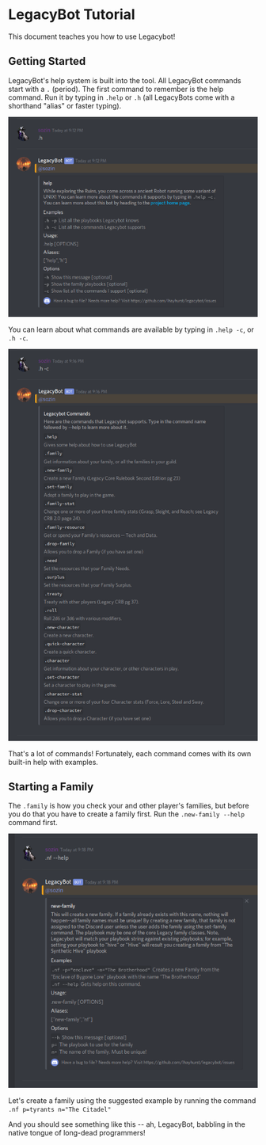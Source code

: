 # LegacyBot Tutorial 

This document teaches you how to use Legacybot! 

## Getting Started 

LegacyBot's help system is built into the tool. All LegacyBot commands start with a `.` (period). The first command to remember is the help command. Run it by typing in `.help` or `.h` (all LegacyBots come with a shorthand "alias" or faster typing).

![help](assets/screenshots/help.png)

You can learn about what commands are available by typing in `.help -c`, or `.h -c`. 

![commands](assets/screenshots/commands.png)

That's a lot of commands! Fortunately, each command comes with its own built-in help with examples. 

## Starting a Family 

The `.family` is how you check your and other player's families, but before you do that you have to create a family first. Run the `.new-family --help` command first.

![new-family-help](assets/screenshots/new-family-help.png)

Let's  create a family using the suggested example by running the command `.nf p=tyrants n="The Citadel"`

And you should see something like this -- ah, LegacyBot, babbling in the native tongue of long-dead programmers!







 


